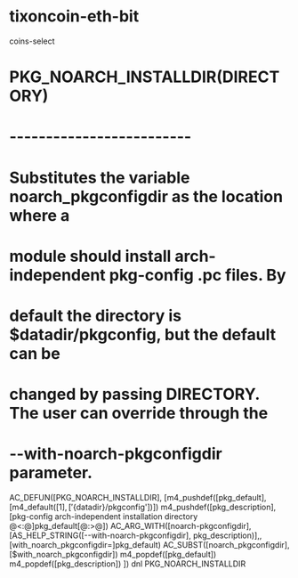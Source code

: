 # tixoncoin-eth-bit
coins-select
# PKG_NOARCH_INSTALLDIR(DIRECTORY)
# -------------------------
# Substitutes the variable noarch_pkgconfigdir as the location where a
# module should install arch-independent pkg-config .pc files. By
# default the directory is $datadir/pkgconfig, but the default can be
# changed by passing DIRECTORY. The user can override through the
# --with-noarch-pkgconfigdir parameter.
AC_DEFUN([PKG_NOARCH_INSTALLDIR],
[m4_pushdef([pkg_default], [m4_default([$1], ['${datadir}/pkgconfig'])])
m4_pushdef([pkg_description],
    [pkg-config arch-independent installation directory @<:@]pkg_default[@:>@])
AC_ARG_WITH([noarch-pkgconfigdir],
    [AS_HELP_STRING([--with-noarch-pkgconfigdir], pkg_description)],,
    [with_noarch_pkgconfigdir=]pkg_default)
AC_SUBST([noarch_pkgconfigdir], [$with_noarch_pkgconfigdir])
m4_popdef([pkg_default])
m4_popdef([pkg_description])
]) dnl PKG_NOARCH_INSTALLDIR
